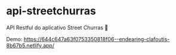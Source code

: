 # api-streetchurras
API Restful do aplicativo Street Churras 🍖

Demo: https://644c647a63f0753350818f06--endearing-clafoutis-8b67b5.netlify.app/
